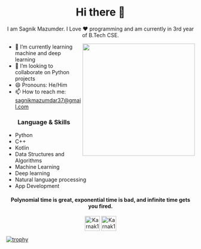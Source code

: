 <!--
**Karnak123/Karnak123** is a ✨ _special_ ✨ repository because its `README.md` (this file) appears on your GitHub profile.

Here are some ideas to get you started:

- 🌱 I’m currently learning 
- 👯 I’m looking to collaborate on ...
- 🤔 I’m looking for help with ...
- 💬 Ask me about ...
- 📫 How to reach me: ...
- 😄 Pronouns: ...
- ⚡ Fun fact: ...
-->
<h1 align="center"> Hi there 👋 </h1>
<p align="center"> I am Sagnik Mazumder. I Love ❤️ programming and am currently in 3rd year of B.Tech CSE. </p>
<img align="right" src="https://p.kindpng.com/picc/s/70-707985_anime-art-fanart-manga-boy-minty-cute-heart.png" height="300" width="300">

- 🌱 I’m currently learning machine and deep learning
- 👯 I’m looking to collaborate on Python projects
- 😄 Pronouns: He/Him
- 📫 How to reach me: sagnikmazumdar37@gmail.com

<h3 align="center"> Language & Skills </h3>

- Python
- C++
- Kotlin
- Data Structures and Algorithms
- Machine Learning
- Deep learning
- Natural language processing
- App Development

<h4 align="center">Polynomial time is great, exponential time is bad, and infinite time gets you fired.</h4>

<p align="center">
<a href="https://www.instagram.com/sagnik_mazumder_/" target="blank"><img align="center" src="https://img.icons8.com/color/2x/instagram-new.png" alt="Karnak123" height="40" width="40" /></a>
<a href="https://www.linkedin.com/in/sagnikmazumder37/" target="blank"><img align="center" src="https://img.icons8.com/android/2x/linkedin.png" alt="Karnak123" height="40" width="40" /></a>
</p>

[![trophy](https://github-profile-trophy.vercel.app/?username=Karnak123&theme=onedark)](https://github.com/ryo-ma/github-profile-trophy)
